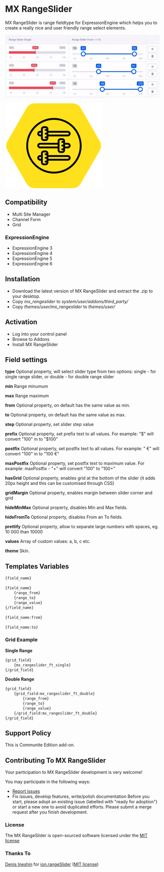 # MX RangeSlider
MX RangeSlider is range fieldtype for ExpressionEngine which helps you to create a really nice and user friendly range select elements.

![MX RangeSlider](resources/img/mx-range-slider.gif)

![MX RangeSlider](resources/img/mx-range-slider.png)

## Compatibility
* Multi Site Manager
* Channel Form
* Grid

### ExpressionEngine
* ExpressionEngine 3
* ExpressionEngine 4
* ExpressionEngine 5
* ExpressionEngine 6

## Installation
* Download the latest version of MX RangeSlider and extract the .zip to your desktop.
* Copy *mx_rangeslider* to *system/user/addons/third_party/*
* Copy *themes/user/mx_rangeslider* to *themes/user/*

## Activation
* Log into your control panel
* Browse to Addons
* Install MX RangeSlider

## Field settings
**type**	Optional property, will select slider type from two options: single - for single range slider, or double - for double range slider

**min**	Range minumum

**max**	Range maximum

**from**	Optional property, on default has the same value as min.

**to**	Optional property, on default has the same value as max.

**step**	Optional property, set slider step value

**prefix**	Optional property, set prefix text to all values. For example: "$" will convert "100" in to "$100"

**postfix**	Optional property, set postfix text to all values. For example: " €" will convert "100" in to "100 €"

**maxPostfix**	Optional property, set postfix text to maximum value. For example: maxPostfix - "+" will convert "100" to "100+"

**hasGrid**	Optional property, enables grid at the bottom of the slider (it adds 20px height and this can be customised through CSS)

**gridMargin**	Optional property, enables margin between slider corner and grid

**hideMinMax**	Optional property, disables Min and Max fields.

**hideFromTo**	Optional property, disables From an To fields.

**prettify**	Optional property, allow to separate large numbers with spaces, eg. 10 000 than 10000

**values**	Array of custom values: a, b, c etc.

**theme**  Skin.


## Templates Variables

	{field_name}

	{field_name}
		{range_from}
		{range_to}
		{range_value}
	{/field_name}

	{field_name:from}

	{field_name:to}

### Grid Example

**Single Range**

	{grid_field}
		{mx_rangeslider_ft_single}
	{/grid_field}

**Double Range**

	{grid_field}
		{grid_field:mx_rangeslider_ft_double}
			{range_from}
			{range_to}
			{range_value}
		{/grid_field:mx_rangeslider_ft_double}
	{/grid_field}

## Support Policy

This is Communite Edition add-on.

## Contributing To MX RangeSlider

Your participation to MX RangeSlider development is very welcome!

You may participate in the following ways:

* [Report issues](https://github.com/MaxLazar/mx-rangeslider/issues)
* Fix issues, develop features, write/polish documentation
Before you start, please adopt an existing issue (labelled with "ready for adoption") or start a new one to avoid duplicated efforts.
Please submit a merge request after you finish development.

### License

The MX RangeSlider is open-sourced software licensed under the [MIT license](http://opensource.org/licenses/MIT)

### Thanks To
[Denis Ineshin](https://github.com/IonDen) for [ion.rangeSlider](https://github.com/IonDen/ion.rangeSlider) ([MIT license](http://opensource.org/licenses/MIT))

